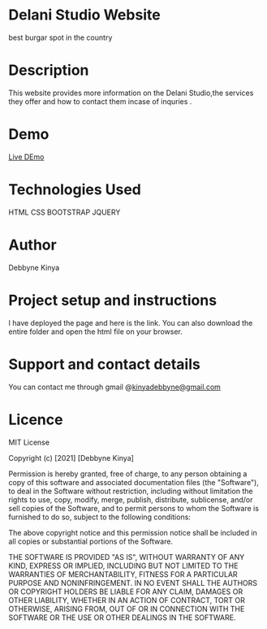 # Delani Studio Website
best burgar spot in the country

# Description

This website provides more information on the Delani Studio,the services they offer and how to contact them incase of inquries .

# Demo
[Live DEmo](https://github.com/debbyne/delanistudio.git/)

# Technologies Used
HTML
CSS
BOOTSTRAP
JQUERY
# Author
Debbyne Kinya

# Project setup and instructions
I have deployed the page and here is the link. You can also download the entire folder and open the html file on your browser.

# Support and contact details
You can contact me through gmail  @kinyadebbyne@gmail.com

# Licence
MIT License

Copyright (c) [2021] [Debbyne Kinya]

Permission is hereby granted, free of charge, to any person obtaining a copy of this software and associated documentation files (the "Software"), to deal in the Software without restriction, including without limitation the rights to use, copy, modify, merge, publish, distribute, sublicense, and/or sell copies of the Software, and to permit persons to whom the Software is furnished to do so, subject to the following conditions:

The above copyright notice and this permission notice shall be included in all copies or substantial portions of the Software.

THE SOFTWARE IS PROVIDED "AS IS", WITHOUT WARRANTY OF ANY KIND, EXPRESS OR IMPLIED, INCLUDING BUT NOT LIMITED TO THE WARRANTIES OF MERCHANTABILITY, FITNESS FOR A PARTICULAR PURPOSE AND NONINFRINGEMENT. IN NO EVENT SHALL THE AUTHORS OR COPYRIGHT HOLDERS BE LIABLE FOR ANY CLAIM, DAMAGES OR OTHER LIABILITY, WHETHER IN AN ACTION OF CONTRACT, TORT OR OTHERWISE, ARISING FROM, OUT OF OR IN CONNECTION WITH THE SOFTWARE OR THE USE OR OTHER DEALINGS IN THE SOFTWARE.

